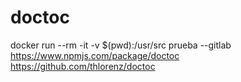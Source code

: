 # doctoc
docker run --rm -it -v $(pwd):/usr/src prueba --gitlab
https://www.npmjs.com/package/doctoc
https://github.com/thlorenz/doctoc
